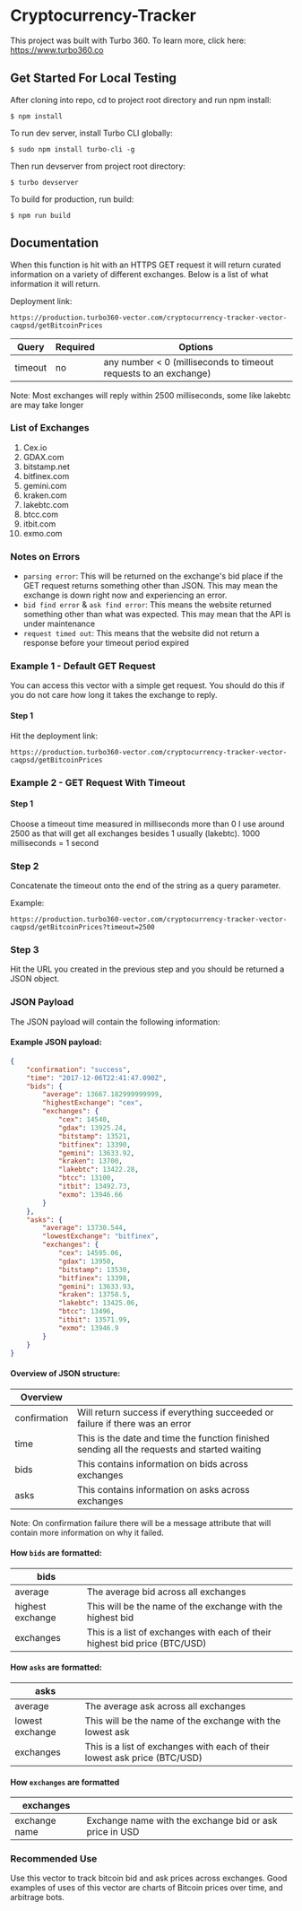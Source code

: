 # Cryptocurrency-Tracker

This project was built with Turbo 360. To learn more, click here: https://www.turbo360.co

## Get Started For Local Testing
After cloning into repo, cd to project root directory and run npm install:

```
$ npm install
```

To run dev server, install Turbo CLI globally:

```
$ sudo npm install turbo-cli -g
```

Then run devserver from project root directory:

```
$ turbo devserver
```

To build for production, run build:

```
$ npm run build
```

## Documentation

When this function is hit with an HTTPS GET request it will return curated information on a variety of different exchanges. Below is a list of what information it will return.

Deployment link:
```
https://production.turbo360-vector.com/cryptocurrency-tracker-vector-caqpsd/getBitcoinPrices
```

| Query   | Required | Options                                                         |
|---------|----------|-----------------------------------------------------------------|
| timeout | no       | any number < 0 (milliseconds to timeout requests to an exchange)|

Note: Most exchanges will reply within 2500 milliseconds, some like lakebtc are may take longer

### List of Exchanges
1. Cex.io
2. GDAX.com
3. bitstamp.net
4. bitfinex.com
5. gemini.com
6. kraken.com
7. lakebtc.com
8. btcc.com
9. itbit.com
10. exmo.com

### Notes on Errors
* `parsing error`: This will be returned on the exchange's bid place if the GET request returns something other than JSON. This may mean the exchange is down right now and experiencing an error.
* `bid find error` & `ask find error`: This means the website returned something other than what was expected. This may mean that the API is under maintenance
* `request timed out`: This means that the website did not return a response before your timeout period expired  

### Example 1 - Default GET Request

You can access this vector with a simple get request. You should do this if you do not care how long it takes the exchange to reply.

#### Step 1

Hit the deployment link:
```
https://production.turbo360-vector.com/cryptocurrency-tracker-vector-caqpsd/getBitcoinPrices
```

### Example 2 - GET Request With Timeout

#### Step 1 

Choose a timeout time measured in milliseconds more than 0 I use around 2500 as that will get all exchanges besides 1 usually (lakebtc). 1000 milliseconds = 1 second

### Step 2

Concatenate the timeout onto the end of the string as a query parameter.

Example:
```
https://production.turbo360-vector.com/cryptocurrency-tracker-vector-caqpsd/getBitcoinPrices?timeout=2500
```

### Step 3

Hit the URL you created in the previous step and you should be returned a JSON object.

### JSON Payload

The JSON payload will contain the following information:

#### Example JSON payload:

```json
{
    "confirmation": "success",
    "time": "2017-12-06T22:41:47.090Z",
    "bids": {
        "average": 13667.182999999999,
        "highestExchange": "cex",
        "exchanges": {
            "cex": 14540,
            "gdax": 13925.24,
            "bitstamp": 13521,
            "bitfinex": 13390,
            "gemini": 13633.92,
            "kraken": 13700,
            "lakebtc": 13422.28,
            "btcc": 13100,
            "itbit": 13492.73,
            "exmo": 13946.66
        }
    },
    "asks": {
        "average": 13730.544,
        "lowestExchange": "bitfinex",
        "exchanges": {
            "cex": 14595.06,
            "gdax": 13950,
            "bitstamp": 13530,
            "bitfinex": 13398,
            "gemini": 13633.93,
            "kraken": 13758.5,
            "lakebtc": 13425.06,
            "btcc": 13496,
            "itbit": 13571.99,
            "exmo": 13946.9
        }
    }
}
```

#### Overview of JSON structure:

| Overview     |                                                                                              |
|--------------|----------------------------------------------------------------------------------------------|
| confirmation | Will return success if everything succeeded or failure if there was an error                 |
| time         | This is the date and time the function finished sending all the requests and started waiting |
| bids         | This contains information on bids across exchanges                                           |
| asks         | This contains information on asks across exchanges                                           |

Note: On confirmation failure there will be a message attribute that will contain more information on why it failed.

#### How `bids` are formatted:

| bids             |                                                                            |
|------------------|----------------------------------------------------------------------------|
| average          | The average bid across all exchanges                                       |
| highest exchange | This will be the name of the exchange with the highest bid                 |
| exchanges        | This is a list of exchanges with each of their highest bid price (BTC/USD) |

#### How `asks` are formatted:

| asks             |                                                                           |
|------------------|---------------------------------------------------------------------------|
| average          | The average ask across all exchanges                                      |
| lowest exchange  | This will be the name of the exchange with the lowest ask                 |
| exchanges        | This is a list of exchanges with each of their lowest ask price (BTC/USD) |

#### How `exchanges` are formatted

| exchanges     |                                                         |
|---------------|---------------------------------------------------------|
| exchange name | Exchange name with the exchange bid or ask price in USD |

### Recommended Use

Use this vector to track bitcoin bid and ask prices across exchanges. Good examples of uses of this vector are charts of Bitcoin prices over time, and arbitrage bots.

